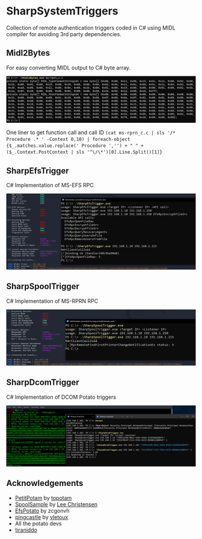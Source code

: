 # SharpSystemTriggers

Collection of remote authentication triggers coded in C# using MIDL compiler for avoiding 3rd party dependencies.



## Midl2Bytes

For easy converting MIDL output to C# byte array.

![](Images/midl2bytes.png)

One liner to get function call and call ID `(cat ms-rprn_c.c | sls '/* Procedure .* ' -Context 0,10) | foreach-object {$_.matches.value.replace(' Procedure ','') + " " + ($_.Context.PostContext | sls '^\/\*')[0].Line.Split()[1]}`



## SharpEfsTrigger

C# Implementation of MS-EFS RPC

![](Images/efs.png)



## SharpSpoolTrigger

C# Implementation of MS-RPRN RPC

![](Images/spool.png)



## SharpDcomTrigger

C# Implementation of DCOM Potato triggers

![](Images/dcom.png)



## Acknowledgements

* [PetitPotam](https://github.com/topotam/PetitPotam) by [topotam](https://twitter.com/topotam77)
* [SpoolSample](https://github.com/leechristensen/SpoolSample) by [Lee Christensen](http://twitter.com/tifkin_)
* [EfsPotato](https://github.com/zcgonvh/EfsPotato) by zcgonvh
* [pingcastle](https://github.com/vletoux/pingcastle) by [vletoux](https://twitter.com/mysmartlogon)
* All the potato devs
* [tiraniddo](https://twitter.com/tiraniddo)

